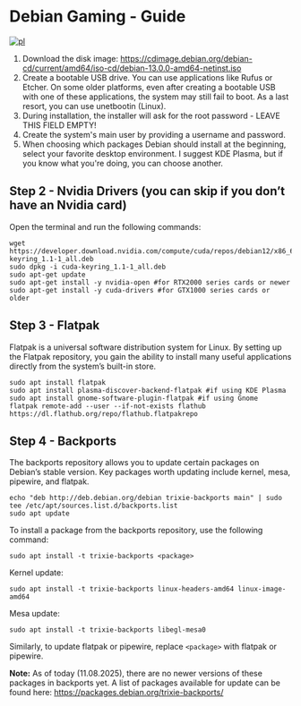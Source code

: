 # Debian Gaming - Guide
[![pl](https://img.shields.io/badge/lang-en-red.svg)](README.pl.md)
1. Download the disk image: https://cdimage.debian.org/debian-cd/current/amd64/iso-cd/debian-13.0.0-amd64-netinst.iso
2. Create a bootable USB drive. You can use applications like Rufus or Etcher. On some older platforms, even after creating a bootable USB with one of these applications, the system may still fail to boot. As a last resort, you can use unetbootin (Linux).
3. During installation, the installer will ask for the root password - LEAVE THIS FIELD EMPTY!
4. Create the system's main user by providing a username and password.
5. When choosing which packages Debian should install at the beginning, select your favorite desktop environment. I suggest KDE Plasma, but if you know what you're doing, you can choose another.

## Step 2 - Nvidia Drivers (you can skip if you don’t have an Nvidia card)
Open the terminal and run the following commands:
```
wget https://developer.download.nvidia.com/compute/cuda/repos/debian12/x86_64/cuda-keyring_1.1-1_all.deb
sudo dpkg -i cuda-keyring_1.1-1_all.deb
sudo apt-get update
sudo apt-get install -y nvidia-open #for RTX2000 series cards or newer
sudo apt-get install -y cuda-drivers #for GTX1000 series cards or older
```

## Step 3 - Flatpak
Flatpak is a universal software distribution system for Linux. By setting up the Flatpak repository, you gain the ability to install many useful applications directly from the system’s built-in store.
```
sudo apt install flatpak
sudo apt install plasma-discover-backend-flatpak #if using KDE Plasma
sudo apt install gnome-software-plugin-flatpak #if using Gnome
flatpak remote-add --user --if-not-exists flathub https://dl.flathub.org/repo/flathub.flatpakrepo
```

## Step 4 - Backports
The backports repository allows you to update certain packages on Debian’s stable version. Key packages worth updating include kernel, mesa, pipewire, and flatpak.
```
echo "deb http://deb.debian.org/debian trixie-backports main" | sudo tee /etc/apt/sources.list.d/backports.list
sudo apt update
```

To install a package from the backports repository, use the following command:
```
sudo apt install -t trixie-backports <package>
```

Kernel update:
```
sudo apt install -t trixie-backports linux-headers-amd64 linux-image-amd64
```

Mesa update:
```
sudo apt install -t trixie-backports libegl-mesa0
```

Similarly, to update flatpak or pipewire, replace `<package>` with flatpak or pipewire.

**Note:** As of today (11.08.2025), there are no newer versions of these packages in backports yet. A list of packages available for update can be found here: https://packages.debian.org/trixie-backports/

